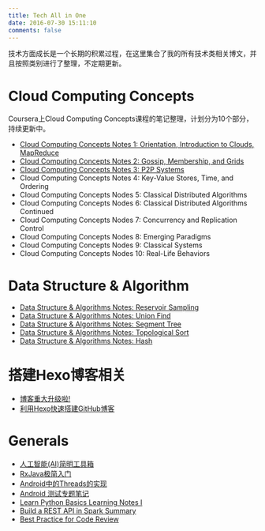 ```yaml
---
title: Tech All in One
date: 2016-07-30 15:11:10
comments: false
---
```

技术方面成长是一个长期的积累过程，在这里集合了我的所有技术类相关博文，并且按照类别进行了整理，不定期更新。

# Cloud Computing Concepts
Coursera上Cloud Computing Concepts课程的笔记整理，计划分为10个部分，持续更新中。
- [Cloud Computing Concepts Notes 1: Orientation, Introduction to Clouds, MapReduce](http://dannzhang.run/2017/02/25/Cloud-Computing-Concepts-1/)
- [Cloud Computing Concepts Notes 2: Gossip, Membership, and Grids](http://dannyzhang.run/2017/03/14/Cloud-Computing-Concepts-2/)
- [Cloud Computing Concepts Notes 3: P2P Systems](http://dannyzhang.run/2017/03/20/Cloud-Computing-Concepts-3/)
- Cloud Computing Concepts Notes 4: Key-Value Stores, Time, and Ordering
- Cloud Computing Concepts Nodes 5: Classical Distributed Algorithms
- Cloud Computing Concepts Nodes 6: Classical Distributed Algorithms Continued
- Cloud Computing Concepts Nodes 7: Concurrency and Replication Control
- Cloud Computing Concepts Nodes 8: Emerging Paradigms
- Cloud Computing Concepts Nodes 9: Classical Systems
- Cloud Computing Concepts Nodes 10: Real-Life Behaviors

# Data Structure & Algorithm
- [Data Structure & Algorithms Notes: Reservoir Sampling](http://dannyzhang.run/2016/10/09/reservoir-sampling/)
- [Data Structure & Algorithms Notes: Union Find](http://dannyzhang.run/2016/07/30/Techmon-Go-Union-Find/)
- [Data Structure & Algorithms Notes: Segment Tree](http://dannyzhang.run/2016/07/17/Techmon-Go-3-Segment-Tree/)
- [Data Structure & Algorithms Notes: Topological Sort](http://dannyzhang.run/2016/07/16/Techmon-Go-2-Topological-Sort/)
- [Data Structure & Algorithms Notes: Hash](http://dannyzhang.run/2016/07/14/Techmon-Go-1-Hash/)

# 搭建Hexo博客相关
- [博客重大升级啦!](http://dannyzhang.run/2017/03/11/2017BlogUpdate/)
- [利用Hexo快速搭建GitHub博客](http://dannyzhang.run/2016/03/20/createGitHubBlogWithHexo/)

# Generals
- [人工智能(AI)简明工具箱](http://dannyzhang.run/2017/03/27/AIToolKits/)
- [RxJava极简入门](http://dannyzhang.run/2016/08/30/RxJavaIntro/)
- [Android中的Threads的实现](http://dannyzhang.run/2016/08/25/androidThreads/)
- [Android 测试专题笔记](http://dannyzhang.run/2016/08/15/androidTestSummary/)
- [Learn Python Basics Learning Notes I](http://dannyzhang.run/2016/06/27/python-basics-notes/)
- [Build a REST API in Spark Summary](http://dannyzhang.run/2016/04/25/build-api-in-spark/)
- [Best Practice for Code Review](http://dannyzhang.run/2016/03/24/codeReview/)

